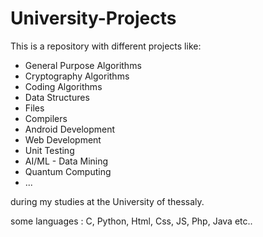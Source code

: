 # University-Projects
This is a repository with different projects like:
* General Purpose Algorithms 
* Cryptography Algorithms
* Coding Algorithms 
* Data Structures 
* Files 
* Compilers
* Android Development
* Web Development
* Unit Testing
* AI/ML - Data Mining
* Quantum Computing
* ...

during my studies at the University of thessaly.

some languages : C, Python, Html, Css, JS, Php, Java etc..
